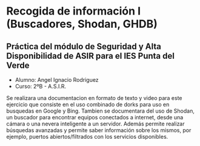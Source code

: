 # Recogida de información I (Buscadores, Shodan, GHDB)

## Práctica del módulo de **Seguridad y Alta Disponibilidad** de ASIR para el IES Punta del Verde

- Alumno: Angel Ignacio Rodriguez
- Curso: 2ºB - A.S.I.R.


Se realizara una documentacion en formato de texto y video para este ejercicio que consiste en el uso combinado de dorks para uso en busquedas en Google y Bing.
Tambien se documentara del uso de Shodan, un buscador para encontrar equipos conectados a internet, desde una cámara o una nevera inteligente a un servidor. Además permite realizar búsquedas avanzadas y permite saber información sobre los mismos, por ejemplo, puertos abiertos/filtrados con los servicios disponibles.
